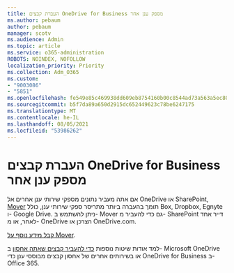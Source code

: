 ```yaml
---
title: העברת קבצים OneDrive for Business מספק ענן אחר
ms.author: pebaum
author: pebaum
manager: scotv
ms.audience: Admin
ms.topic: article
ms.service: o365-administration
ROBOTS: NOINDEX, NOFOLLOW
localization_priority: Priority
ms.collection: Adm_O365
ms.custom:
- "9003086"
- "5851"
ms.openlocfilehash: fe549e85c469938dd609eb8754160b00c8544ad73a563a5ec80a918ceec508c6
ms.sourcegitcommit: b5f7da89a650d2915dc652449623c78be6247175
ms.translationtype: MT
ms.contentlocale: he-IL
ms.lasthandoff: 08/05/2021
ms.locfileid: "53986262"
---
```

# <a name="move-files-into-onedrive-for-business-from-another-cloud-provider"></a>העברת קבצים OneDrive for Business מספק ענן אחר

אם אתה מעביר נתונים מספקי שירותי ענן אחרים אל OneDrive או SharePoint, [Mover](https://go.microsoft.com/fwlink/?linkid=2132453) תומך בהעברה ביותר מתריסר ספקי שירותי ענן, כולל Box, Dropbox, Egnyte ו- Google Drive. ניתן להשתמש ב- Mover גם כדי להעביר מ- SharePoint דייר אחד לאחר, או מ- OneDrive הצרכן או OneDrive.com.

[קבל מידע נוסף על Mover](https://go.microsoft.com/fwlink/?linkid=2132453).

למד אודות שיטות נוספות [כדי להעביר קבצים שאתה אחסון](https://support.microsoft.com/office/7fb28cad-7e25-451f-8b4b-2d1a71e5c0e9) ב- Microsoft OneDrive או בשירותים אחרים של אחסון קבצים מבוססי ענן כדי OneDrive for Business ב- Office 365.
